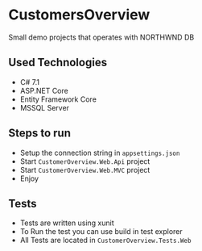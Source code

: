 # CustomersOverview
Small demo projects that operates with NORTHWND DB

## Used Technologies
 - C# 7.1
 - ASP.NET Core
 - Entity Framework Core
 - MSSQL Server
 
 
## Steps to run
 - Setup the connection string in `appsettings.json`
 - Start `CustomerOverview.Web.Api` project
 - Start `CustomerOverview.Web.MVC` project
 - Enjoy
 
 
## Tests
 - Tests are written using xunit
 - To Run the test you can use build in test explorer
 - All Tests are located in `CustomerOverview.Tests.Web`
